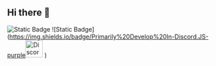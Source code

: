 ## Hi there 👋

![Static Badge](https://img.shields.io/badge/Currently%20Learning-RobloxTS-red) ![Static Badge](https://img.shields.io/badge/Primarily%20Develop%20In-Discord.JS-purple<img src="https://cdn.simpleicons.org/discord/5865F2" alt="Discord" width="40" height="40"/>
)
